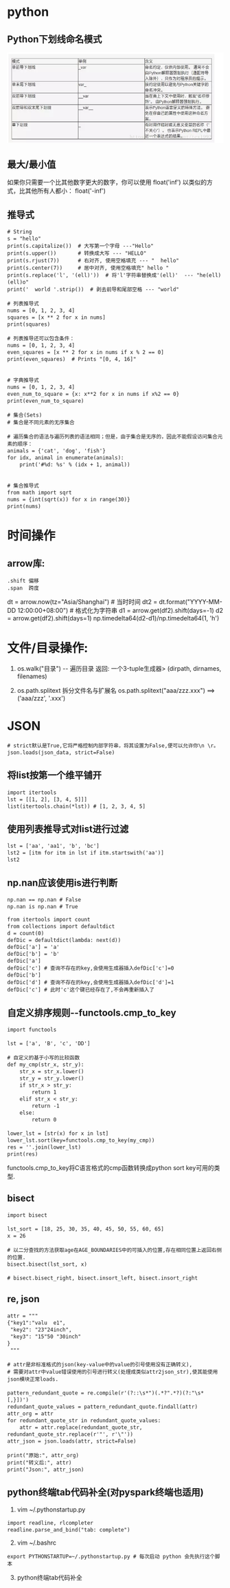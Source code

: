 # python

## Python下划线命名模式
![](images_attachments/20210312094246392_31883.png)

## 最大/最小值
如果你只需要一个比其他数字更大的数字，你可以使用
float('inf')
以类似的方式，比其他所有人都小：
float('-inf')

## 推导式
```
# String
s = "hello"
print(s.capitalize())  # 大写第一个字母 ---"Hello"
print(s.upper())       # 转换成大写 --- "HELLO"
print(s.rjust(7))      # 右对齐, 使用空格填充 --- "  hello"
print(s.center(7))     # 居中对齐, 使用空格填充" hello "
print(s.replace('l', '(ell)'))  # 将'l'字符串替换成'(ell)'  --- "he(ell)(ell)o"
print('  world '.strip())  # 剥去前导和尾部空格 --- "world"

# 列表推导式
nums = [0, 1, 2, 3, 4]
squares = [x ** 2 for x in nums]
print(squares)

# 列表推导还可以包含条件：
nums = [0, 1, 2, 3, 4]
even_squares = [x ** 2 for x in nums if x % 2 == 0]
print(even_squares)  # Prints "[0, 4, 16]"


# 字典推导式
nums = [0, 1, 2, 3, 4]
even_num_to_square = {x: x**2 for x in nums if x%2 == 0}
print(even_num_to_square) 

# 集合(Sets)
# 集合是不同元素的无序集合

# 遍历集合的语法与遍历列表的语法相同；但是，由于集合是无序的，因此不能假设访问集合元素的顺序：
animals = {'cat', 'dog', 'fish'}
for idx, animal in enumerate(animals):
    print('#%d: %s' % (idx + 1, animal))
    
    
# 集合推导式
from math import sqrt
nums = {int(sqrt(x)) for x in range(30)}
print(nums)
```

# 时间操作
## arrow库:
    .shift 偏移
    .span  跨度
dt = arrow.now(tz="Asia/Shanghai") # 当时时间
dt2 = dt.format("YYYY-MM-DD 12:00:00+08:00") # 格式化为字符串
d1 = arrow.get(df2).shift(days=-1)
d2 = arrow.get(df2).shift(days=1)
np.timedelta64(d2-d1)/np.timedelta64(1, 'h')


# 文件/目录操作:
1. os.walk("目录") -- 遍历目录
    返回: 一个3-tuple生成器> (dirpath, dirnames, filenames)
    
2. os.path.splitext
    拆分文件名与扩展名
    os.path.splitext("aaa/zzz.xxx") ==> ('aaa/zzz', '.xxx')


# JSON
```
# strict默认是True,它将严格控制内部字符串，将其设置为False,便可以允许你\n \r。
json.loads(json_data, strict=False)
```

## 将list按第一个维平铺开
```
import itertools
lst = [[1, 2], [3, 4, 5]]]
list(itertools.chain(*lst)) # [1, 2, 3, 4, 5]
```

## 使用列表推导式对list进行过滤
```
lst = ['aa', 'aa1', 'b', 'bc']
lst2 = [itm for itm in lst if itm.startswith('aa')]
lst2
```

## np.nan应该使用is进行判断
```
np.nan == np.nan # False
np.nan is np.nan # True
```



```
from itertools import count
from collections import defaultdict
d = count(0)
defDic = defaultdict(lambda: next(d))
defDic['a'] = 'a'
defDic['b'] = 'b'
defDic['a'] 
defDic['c'] # 查询不存在的key,会使用生成器插入defDic['c']=0
defDic['b']
defDic['d'] # 查询不存在的key,会使用生成器插入defDic['d']=1
defDic['c'] # 此时'c'这个键已经存在了,不会再重新插入了
```


## 自定义排序规则--functools.cmp_to_key 
```
import functools 

lst = ['a', 'B', 'c', 'DD']

# 自定义的基于小写的比较函数
def my_cmp(str_x, str_y):
    str_x = str_x.lower()
    str_y = str_y.lower()
    if str_x > str_y:
        return 1
    elif str_x < str_y:
        return -1
    else:
        return 0

lower_lst = [str(x) for x in lst]
lower_lst.sort(key=functools.cmp_to_key(my_cmp))
res = ''.join(lower_lst)
print(res)
```

functools.cmp_to_key将C语言格式的cmp函数转换成python sort key可用的类型.


## bisect
```
import bisect

lst_sort = [18, 25, 30, 35, 40, 45, 50, 55, 60, 65]
x = 26

# 以二分查找的方法获取age在AGE_BOUNDARIES中的可插入的位置,存在相同位置上返回右侧的位置.
bisect.bisect(lst_sort, x) 

# bisect.bisect_right, bisect.insort_left, bisect.insort_right
```



## re, json
```
attr = """
{"key1":"valu  e1",
 "key2": "23"24inch",
 "key3": "15"50 "30inch"
}
 """

# attr是非标准格式的json(key-value中的value的引号使用没有正确转义),
# 需要对attr中value错误使用的引号进行转义(处理成类似attr2json_str),使其能使用json模块正常loads.

pattern_redundant_quote = re.compile(r'(?::\s*")(.*?".*?)(?:"\s*[,}])') 
redundant_quote_values = pattern_redundant_quote.findall(attr)
attr_org = attr
for redundant_quote_str in redundant_quote_values:
    attr = attr.replace(redundant_quote_str, redundant_quote_str.replace(r'"', r'\"'))
attr_json = json.loads(attr, strict=False)

print("原始:", attr_org)
print("转义后:", attr)
print("Json:", attr_json)
```

## python终端tab代码补全(对pyspark终端也适用)
1. vim ~/.pythonstartup.py
```
import readline, rlcompleter
readline.parse_and_bind("tab: complete")
```
2. vim ~/.bashrc
```
export PYTHONSTARTUP=~/.pythonstartup.py # 每次启动 python 会先执行这个脚本
```
3. python终端tab代码补全


